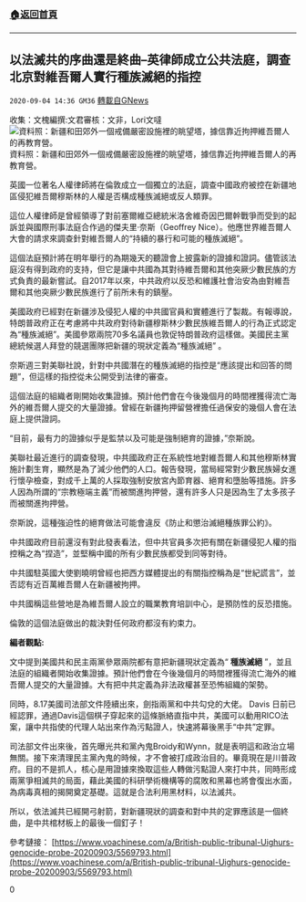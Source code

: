 ###  [:house:返回首頁](https://github.com/ourhimalayas/txt)
---

## 以法滅共的序曲還是終曲&#8211;英律師成立公共法庭，調查北京對維吾爾人實行種族滅絕的指控
`2020-09-04 14:36 GM36` [轉載自GNews](https://gnews.org/zh-hant/334088/)

收集：文槐編撰:文君審核：文非，Lori文噠
![資料照：新疆和田郊外一個戒備嚴密設施裡的眺望塔，據信靠近拘押維吾爾人的再教育營。](https://s3.amazonaws.com/gnews-media-offload/wp-content/uploads/2020/09/04143149/904.jpg)資料照：新疆和田郊外一個戒備嚴密設施裡的眺望塔，據信靠近拘押維吾爾人的再教育營。 


英國一位著名人權律師將在倫敦成立一個獨立的法庭，調查中國政府被控在新疆地區侵犯維吾爾穆斯林的人權是否構成種族滅絕或反人類罪。

這位人權律師是曾經領導了對前塞爾維亞總統米洛舍維奇因巴爾幹戰爭而受到的起訴並與國際刑事法庭合作過的傑夫里·奈斯（Geoffrey Nice）。他應世界維吾爾人大會的請求來調查針對維吾爾人的“持續的暴行和可能的種族滅絕”。

這個法庭預計將在明年舉行的為期幾天的聽證會上披露新的證據和證詞。儘管該法庭沒有得到政府的支持，但它是讓中共國為其對待維吾爾和其他突厥少數民族的方式負責的最新嘗試。自2017年以來，中共政府以反恐和維護社會治安為由對維吾爾和其他突厥少數民族進行了前所未有的鎮壓。

美國政府已經對在新疆涉及侵犯人權的中共國官員和實體進行了製裁。有報導說，特朗普政府正在考慮將中共政府對待新疆穆斯林少數民族維吾爾人的行為正式認定為“種族滅絕”。美國參眾兩院70多名議員也敦促特朗普政府這樣做。美國民主黨總統候選人拜登的競選團隊把新疆的現狀定義為“種族滅絕” 。

奈斯週三對美聯社說，針對中共國潛在的種族滅絕的指控是“應該提出和回答的問題”，但這樣的指控從未公開受到法律的審查。 

這個法庭的組織者剛開始收集證據。預計他們會在今後幾個月的時間裡獲得流亡海外的維吾爾人提交的大量證據。曾經在新疆拘押留營裡擔任過保安的幾個人會在法庭上提供證詞。

“目前，最有力的證據似乎是監禁以及可能是強制絕育的證據，”奈斯說。

美聯社最近進行的調查發現，中共國政府正在系統性地對維吾爾人和其他穆斯林實施計劃生育，顯然是為了減少他們的人口。報告發現，當局經常對少數民族婦女進行懷孕檢查，對成千上萬的人採取強制安放宮內節育器、絕育和墮胎等措施。許多人因為所謂的“宗教極端主義”而被關進拘押營，還有許多人只是因為生了太多孩子而被關進拘押營。

奈斯說，這種強迫性的絕育做法可能會違反《防止和懲治滅絕種族罪公約》。

中共國政府目前還沒有對此發表看法，但中共官員多次把有關在新疆侵犯人權的指控稱之為“捏造”，並堅稱中國的所有少數民族都受到同等對待。 

中共國駐英國大使劉曉明曾經也把西方媒體提出的有關指控稱為是“世紀謊言”，並否認有近百萬維吾爾人在新疆被拘押。

中共國稱這些營地是為維吾爾人設立的職業教育培訓中心，是預防性的反恐措施。

倫敦的這個法庭做出的裁決對任何政府都沒有約束力。

**編者觀點:**

文中提到美國共和民主兩黨參眾兩院都有意把新疆現狀定義為“ **種族滅絕** ”，並且法庭的組織者開始收集證據。預計他們會在今後幾個月的時間裡獲得流亡海外的維吾爾人提交的大量證據。大有把中共定義為非法政權甚至恐怖組織的架勢。

同時，8.17美國司法部文件陸續出來，劍指兩黨和中共勾兌的大佬。 Davis 日前已經認罪，通過Davis這個棋子穿起來的這條脈絡直指中共，美國可以動用RICO法案，讓中共指使的代理人站出來作為污點證人，快速將幕後黑手“中共”定罪。

司法部文件出來後，首先曝光共和黨內鬼Broidy和Wynn，就是表明這和政治立場無關。接下來清理民主黨內鬼的時候，才不會被打成政治目的。畢竟現在是川普政府。目的不是抓人，核心是用證據來換取這些人轉做污點證人來打中共，同時形成兩黨爭相滅共的局面，藉此美國的科研學術機構等的腐敗和黑幕也將會復出水面，為病毒真相的揭開奠定基礎。這就是合法利用黑材料，以法滅共。

所以，依法滅共已經開弓射箭，對新疆現狀的調查和對中共的定罪應該是一個終曲，是中共棺材板上的最後一個釘子！

參考鏈接： [https://www.voachinese.com/a/British-public-tribunal-Uighurs-genocide-probe-20200903/5569793.html](https://www.voachinese.com/a/British-public-tribunal-Uighurs-genocide-probe-20200903/5569793.html)

0
